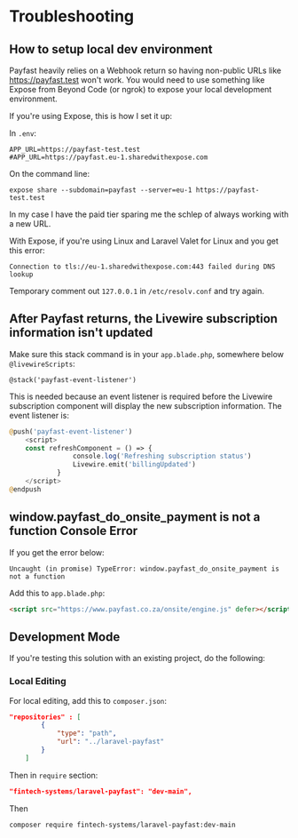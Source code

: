# Troubleshooting

## How to setup local dev environment

Payfast heavily relies on a Webhook return so having non-public URLs like https://payfast.test won't work. You would need to use something like Expose from Beyond Code (or ngrok) to expose your local development environment.

If you're using Expose, this is how I set it up:

In `.env`:

```
APP_URL=https://payfast-test.test
#APP_URL=https://payfast.eu-1.sharedwithexpose.com
```

On the command line:

```
expose share --subdomain=payfast --server=eu-1 https://payfast-test.test
```

In my case I have the paid tier sparing me the schlep of always working with a new URL.

With Expose, if you're using Linux and Laravel Valet for Linux and you get this error:

```
Connection to tls://eu-1.sharedwithexpose.com:443 failed during DNS lookup
```

Temporary comment out `127.0.0.1` in `/etc/resolv.conf` and try again.

## After Payfast returns, the Livewire subscription information isn't updated

Make sure this stack command is in your `app.blade.php`, somewhere below `@livewireScripts`:

```blade
@stack('payfast-event-listener')
```

This is needed because an event listener is required before the Livewire subscription component will display the new subscription information. The event listener is:

```php
@push('payfast-event-listener')
    <script>        
    const refreshComponent = () => {
                console.log('Refreshing subscription status')
                Livewire.emit('billingUpdated')
            }
    </script>
@endpush
```

## window.payfast_do_onsite_payment is not a function Console Error

If you get the error below:

```
Uncaught (in promise) TypeError: window.payfast_do_onsite_payment is not a function
```

Add this to `app.blade.php`:

```html
<script src="https://www.payfast.co.za/onsite/engine.js" defer></script>
```

## Development Mode

If you're testing this solution with an existing project, do the following:

### Local Editing

For local editing, add this to `composer.json`:

```json
"repositories" : [
        {
            "type": "path",
            "url": "../laravel-payfast"
        }
    ]
```

Then in `require` section:

```json
"fintech-systems/laravel-payfast": "dev-main",
```

Then

```
composer require fintech-systems/laravel-payfast:dev-main
```

